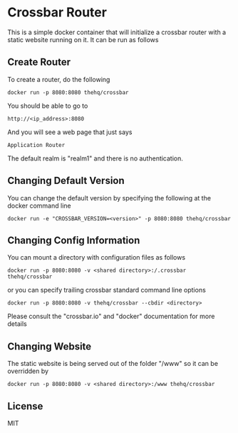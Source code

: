 # Crossbar Router
This is a simple docker container that will initialize a crossbar router with a static website running on it.  It can
be run as follows

## Create Router
To create a router, do the following

    docker run -p 8080:8080 thehq/crossbar

You should be able to go to

    http://<ip_address>:8080
    
And you will see a web page that just says

    Application Router
    
The default realm is "realm1" and there is no authentication.

## Changing Default Version
You can change the default version by specifying the following at the docker command line

    docker run -e "CROSSBAR_VERSION=<version>" -p 8080:8080 thehq/crossbar
    
## Changing Config Information
You can mount a directory with configuration files as follows

    docker run -p 8080:8080 -v <shared directory>:/.crossbar thehq/crossbar

or you can specify trailing crossbar standard command line options

    docker run -p 8080:8080 -v thehq/crossbar --cbdir <directory>

Please consult the "crossbar.io" and "docker" documentation for more details

## Changing Website
The static website is being served out of the folder "/www" so it can be overridden by

    docker run -p 8080:8080 -v <shared directory>:/www thehq/crossbar
    
## License
MIT
